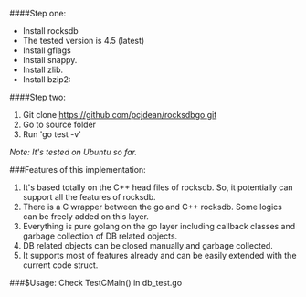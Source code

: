 ####Step one:

 * Install rocksdb 
 * The tested version is 4.5 (latest)
 * Install gflags
 * Install snappy.
 * Install zlib.
 * Install bzip2:

####Step two:

 1. Git clone https://github.com/pcjdean/rocksdbgo.git
 2. Go to source folder
 3. Run  'go test -v'

*Note: It's tested on Ubuntu so far.*

###Features of this implementation:

 1. It's based totally on the C++ head files of rocksdb. So, it potentially can support all the features of rocksdb.
 2. There is a C wrapper between the go and C++ rocksdb. Some logics can be freely added on this layer.
 3. Everything is pure golang on the go layer including callback classes and garbage collection of DB related objects. 
 4. DB related objects can be closed manually and garbage collected.
 5. It supports most of features already and can be easily extended with the current code struct.

###$Usage:
Check TestCMain() in db_test.go
